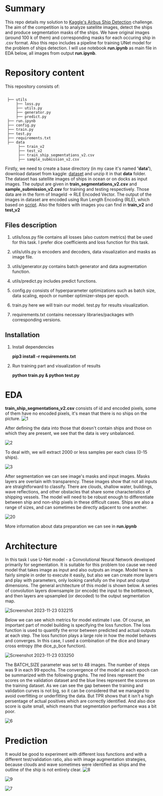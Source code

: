 # Summary
This repo details my solution to [Kaggle's Airbus Ship Detection](https://www.kaggle.com/competitions/airbus-ship-detection) challenge. The aim of the competition is to analyze satellite images, detect the ships 
and produce segmentation masks of the ships. We have original images (around 100 k of them) and corresponding masks for each occuring ship in .csv format. Also this repo includes a pipeline for training UNet model for 
the problem of ships detection. I will use notebook **run.ipynb** as main file in EDA below, all images from output **run.ipynb**. 

# Repository content
This repository consists of:
```

 ├── utils
     ├── loss.py
     ├── utils.py
     ├── generator.py
     ├── predict.py
 ├── run.ipynb 
 ├── config.py
 ├── train.py         
 ├── test.py 
 ├── requirements.txt
 ├── data
      ├── train_v2
      ├── test_v2
      ├── train_ship_segmentations_v2.csv
      ├── sample_submission_v2.csv
```
Firstly, we need to create a base directory (in my case it's named **'data'**), download dataset from kaggle: [dataset](https://www.kaggle.com/competitions/airbus-ship-detection/data) and unzip it in that **data** folder.  
The dataset has satellite images of ships in ocean or on docks as input images. The output are given in **train_segmentations_v2.csv** and **sample_submission_v2.csv** for training and testing respectively.
Those data are in the form of ImageId -> RLE Encoded Vector. The output of the images in dataset are encoded using Run Length Encoding (RLE), which based on [script](https://www.kaggle.com/code/paulorzp/run-length-encode-and-decode/script). Also the folders with images you can find in **train_v2** and **test_v2**

## Files description

 1. utils/loss.py file contains all losses (also custom metrics) that be used for this task.
   I prefer dice coefficients and loss function for this task.

 2. utils/utils.py is encoders and decoders, data visualization and masks as image file.
    
 3. utils/generator.py contains batch generator and data augmentation function.
 
 4. utils/predict.py includes predict functions.
 
 5. config.py consists of hyperparameter optimizations such as batch size, data scaling, epoch or number optimizer-steps per epoch. 
 
 6. train.py here we will train our model. test.py for results visualization.

 7. requirements.txt contains necessary libraries/packages with corresponding versions.

 ## Installation
 
 1. Install dependencies
    
    **pip3 install -r requirements.txt**

 2. Run training part and visualization of results
    
     **python train.py & python test.py**
   
   



# EDA
**train_ship_segmentations_v2.csv** consists of id and encoded pixels, some of them have no encoded pixels, it's mean that there is no ships on the picture. 
![1](https://github.com/yuliadziuba/DS/assets/151251662/bba628e4-8445-4342-89dc-b960788adec1)




After defining the data into those that doesn't contain ships and those on which they are present, we see that the data is very unbalanced.

![2](https://github.com/yuliadziuba/DS/assets/151251662/e71ce21a-0bc3-4fbd-a602-6547f3fcd2fe)


To deal with, we will extract 2000 or less samples per each class (0-15 ships).


![3](https://github.com/yuliadziuba/DS/assets/151251662/02201265-0638-4e28-88f2-1f6e0560cfe7)



After segmentation we can see image's masks and input images. Masks layers are overlain with transparency. These images show that not all inputs are straightforward to classify. There are clouds, shallow water, buildings, wave reflections, and other obstacles that share some characteristics of shipping vessels. The model will need to be robust enough to differentiate between ship and non-ship pixels in these difficult cases. Ships are also a range of sizes, and can sometimes be directly adjacent to one another.

![20](https://github.com/yuliadziuba/DS/assets/151251662/a4f558cd-e445-44e5-a1f5-b79045014463)

More information about data preparation we can see in **run.ipynb**

# Architecture



In this task I use U-Net model - a Convolutional Neural Network developed primarily for segmentation. It is suitable for this problem too cause we need model that takes image as input and also outputs an image.
Model here is fairly simple in order to execute it easily, but also we can create more layers and play with parameters, only looking carefully on the input and output dimensions.
The general architecture of this model is shown below. A series of convolution layers downsample (or encode) the input to the bottleneck, and then layers are upsampled (or decoded) to the output segmentation map.



![Screenshot 2023-11-23 032215](https://github.com/yuliadziuba/DS/assets/151251662/b3ee5b13-33bd-41e5-9a4a-ff2bc45a0e22)


Below we can see which metrics for model estimate I use. Of course, an important part of model building is specifying the loss function. The loss function is used to quantify the error between predicted and actual outputs at each step. The loss function plays a large role in how the model behaves and converges. In this case, I used a combination of the dice and binary cross entropy (the dice_p_bce function).

![Screenshot 2023-11-23 033250](https://github.com/yuliadziuba/DS/assets/151251662/cc071398-37cb-4869-8cd0-cc2b4a4348dc)

The BATCH_SIZE parameter was set to 48 images. The number of steps was 9 in each 99 epochs. The convergence of the model at each epoch can be summarized with the following graphs. The red lines represent the scores on the validation dataset and the blue lines represent the scores on the training dataset. 
As we can see the gap between the training and validation curves is not big, so it can be considered that we managed to avoid overfitting or underfitting the data. But TPR shows that it isn't a high persentage of actual positives which are correctly identified. And also dice score is quite small, which means that segmentation performance was a bit poor.



![6](https://github.com/yuliadziuba/DS/assets/151251662/13bf4380-f18b-43c5-9a80-4f7a9b589bfd)

# Prediction
It would be good to experiment with different loss functions and with a different test/validation ratio, also with image augmentation strategies, because clouds and wave sometimes were identified as ships and the outline of the ship is not entirely clear.
![8](https://github.com/yuliadziuba/DS/assets/151251662/726c60ca-7709-4dad-9f19-cba1e4b32129)

![9](https://github.com/yuliadziuba/DS/assets/151251662/0ffcfd98-0fe1-42de-8500-5ff6251cceed)


![7](https://github.com/yuliadziuba/DS/assets/151251662/b3193fb4-7e52-42c1-82eb-502b165eb141)




